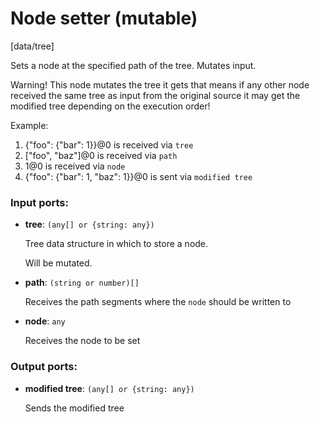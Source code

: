 # Node setter (mutable)

[data/tree]

Sets a node at the specified path of the tree. Mutates input.

Warning! This node mutates the tree it gets that means if any other node received the same tree as input from the original source it may get the modified tree depending on the execution order!

Example:
1. {"foo": {"bar": 1}}@0 is received via `tree`
2. ["foo", "baz"]@0 is received via `path`
3. 1@0 is received via `node`
4. {"foo": {"bar": 1, "baz": 1}}@0 is sent via `modified tree`

### Input ports:

* __tree__: `(any[] or {string: any})`

    Tree data structure in which to store a node.
    
    Will be mutated.


* __path__: `(string or number)[]`

    Receives the path segments where the `node` should  be written to


* __node__: `any`

    Receives the node to be set

### Output ports:

* __modified tree__: `(any[] or {string: any})`

    Sends the modified tree

